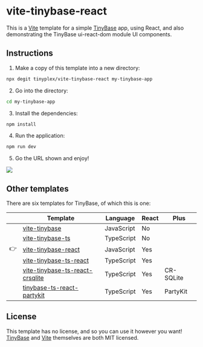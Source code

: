 # vite-tinybase-react

This is a [Vite](https://vitejs.dev/) template for a simple
[TinyBase](https://tinybase.org/) app, using React, and also demonstrating the
TinyBase ui-react-dom module UI components.

## Instructions

1. Make a copy of this template into a new directory:

```sh
npx degit tinyplex/vite-tinybase-react my-tinybase-app
```

2. Go into the directory:

```sh
cd my-tinybase-app
```

3. Install the dependencies:

```sh
npm install
```

4. Run the application:

```sh
npm run dev
```

5. Go the URL shown and enjoy!

![](https://tinybase.org/vite-tinybase-2.png)

## Other templates

There are six templates for TinyBase, of which this is one:

|     | Template                                                                                       | Language   | React | Plus      |
| --- | ---------------------------------------------------------------------------------------------- | ---------- | ----- | --------- |
|     | [vite-tinybase](https://github.com/tinyplex/vite-tinybase)                                     | JavaScript | No    |           |
|     | [vite-tinybase-ts](https://github.com/tinyplex/vite-tinybase-ts)                               | TypeScript | No    |           |
| 👉  | [vite-tinybase-react](https://github.com/tinyplex/vite-tinybase-react)                         | JavaScript | Yes   |           |
|     | [vite-tinybase-ts-react](https://github.com/tinyplex/vite-tinybase-ts-react)                   | TypeScript | Yes   |           |
|     | [vite-tinybase-ts-react-crsqlite](https://github.com/tinyplex/vite-tinybase-ts-react-crsqlite) | TypeScript | Yes   | CR-SQLite |
|     | [tinybase-ts-react-partykit](https://github.com/tinyplex/tinybase-ts-react-partykit)           | TypeScript | Yes   | PartyKit  |

## License

This template has no license, and so you can use it however you want!
[TinyBase](https://github.com/tinyplex/tinybase/blob/main/LICENSE) and
[Vite](https://github.com/vitejs/vite/blob/main/LICENSE) themselves are both MIT
licensed.
